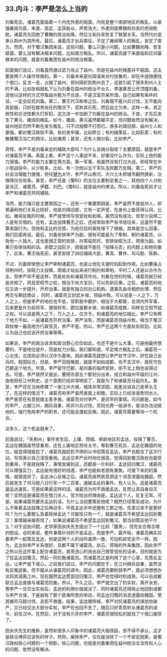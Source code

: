 ## 33.内斗：李严是怎么上当的
刘备死后，诸葛亮面临着一个内忧外患的局面，内忧是整个南部地区的叛乱，以豪强雍闿为首，朱褒、高定、孟获胁从，声势浩大。外患则是曹魏和孙吴的虎视眈眈。诸葛亮先回绝了曹魏的政治劝降，然后又和孙吴恢复了联盟关系，当然代价是承认荆州为其所有。最后，诸葛亮才出兵南征，平定了雍闿等人的叛乱，安定了南方。然而，对于蜀汉集团来说，这些问题，要么只是小问题，比如曹魏劝降、恢复联盟，要么没有解决根本问题，比如南方叛乱。所以，诸葛亮接下来面临和应对最根本的问题，就是刘备集团在益州的统治根基。


前面我们说过，刘备虽然通过武力攻占了益州，但是在益州的根基并不稳固，这主要是两个人操作导致的。第一，刘备本来是刘璋请来对付张鲁的，却在中途随便找个借口，反戈一击，占据了益州，把刘璋赶到荆州去了，这就引起了很多荆州人士的不满，比如张裕就私下认为刘备在益州的统治不长久，李邈甚至公开顶撞刘备，说他以这样的方式夺取益州极为不合适，不是汉室宗亲所谓，自己如果有条件的话，一定会反抗刘备。第二，曹丕代汉称帝之后，刘备既不能兴兵讨伐，又不能向其臣服，只好在献帝尚在的情况下，谎称其已死，然后自立为帝。这样一来，其正统性和合法性都大打折扣，这又进一步加剧了刘备在益州的统治。于是，才先后发生了黄元、雍闿的叛乱。如今，雍闿、黄元虽然都被平定，但问题依然没有解决，益州地区仍然不断在发生叛乱，只不过规模不打而已。很多刘璋旧部、益州士人和豪强，都对蜀汉政权不满，有的发牢骚，比如廖立；有的搞策反，比如彭羕；有的散播蜀汉当亡的舆论，比如谯周；甚至，还有人搞分裂，比如李严。


奇怪，李严不是刘备亲定的辅政大臣吗？为什么会搞分裂呢？主要原因，就是李严对诸葛亮不满。表面上看，李严这个人事迹不多，好像没什么作为，实际上他的能力很强。李严的能力主要在两方面，第一军事，他虽然没有打过大战，却经常在中小型战役中，以少胜多。比如，有一次他以五千军队击败数万反贼。第二，李严的社会治理能力很强，担任[犍为](https://baike.baidu.com/item/%E7%8A%8D%E4%B8%BA)太守，李严开山修河，大兴土木把城市翻然换新，治理得仅仅有条。甚至，李严还是《蜀科》的五位主要制定者之一，其他四个人分别是法正、诸葛亮、伊籍、刘巴。《蜀科》，就是益州的律法。所以，刘备临死前才让李严和诸葛亮共同辅政。


当然，能力强只是主要原因之一，还有一个重要原因是，李严虽然不是益州人，却普遍和他们关系比较好，他是刘璋旧部，又有一定声望，在身份上能获得认同。比如，雍闿反叛的时候，李严就曾经写信安抚和劝降，虽然没有成功，但至少说明二人是有交情的。还有，孟达投降曹丕之后，还经常和李严有书信往来，这虽然不能算卖国行为，但他和孟达的交情，为他日后的衰败埋下了祸根。具体是怎么回事，我们后面再说。最后，刘备安排李严为副，很有可能是为了牵制、制约诸葛亮，以免他一人独大。这也是很正常的安排，孙策临死时，安排张昭为正，周瑜为副。如果只安排张昭的话，赤壁之战前夕，周瑜就不能在「投降与否」的问题上和他抗衡了。后来，曹丕临死前，甚至安排了四位辅政大臣，曹真、曹休、司马懿、陈群。


不过，刘备即使想让李严牵制诸葛亮，也是让他在关键时刻起到作用，比如曹操占领荆州时，张昭力主投降，周瑜才站出来进行制约和牵制，平时二人还是以合作为主。但李严却不是这样，而是处处和诸葛亮作对。刘备在世的时候，诸葛亮就已经是丞相了，而且受假节之权，相当于尚方宝剑，可以先斩后奏。之后，诸葛亮的地位又进一步提升，开府治事，就是有独立的办公机构，遇事先由丞相府处理，然后再交与朝廷商议 。同时，诸葛亮又封武乡侯，领益州牧。可以说是一人之下，万人之上。但是李严的地位也不低，官职是中都护，相当于大都督，总领内外军事，后来更是升为前将军、骠骑将军，爵位是都乡侯，和诸葛亮疫致，同样也又假节钺之权。可以说是两人之下，万人之上，仅次于。和诸葛亮的地位相比，李严只有两个地方不如，一是诸葛亮开府治事，李严没有，而是诸葛亮领益州牧，相当于蜀汉政权唯一最高地方行政官员，李严不是。所以，李严在这两个方面处处较劲，比如认为自己也应该开府治事等等。


如果说，李严的政治诉求和政治野心仅仅如此，也还不是什么大事，可是他最终想要的，不是地位提升，而是权力分裂。我们都知道，平定南方叛乱之后，诸葛亮一心北伐，北伐则必须以汉中为基地，因此诸葛亮就想让李严驻守汉中，好在自己出兵时，稳固后方。但是，李严百般推脱，就是不如如成都，也不去汉中，就死守在巴郡这个地方。毕竟，李严留守巴郡，是刘备的临终安排，拒不北上倒也说得过去。可是，李严居然又提出，要把东部五个郡划分出来，成立和益州平级的江州，由他担任江州刺史。这个意图已经非常明显了，就是为了和诸葛亮分庭抗礼。甚至，李严还在当地修建了一座江州大城，城体非常坚固，就差没说自己是草头王了。在这样的情况下，诸葛亮和李严虽然表面上和睦，实际上已经渐渐势同水火，李严甚至在有意挑拨主客矛盾。诸葛亮对付李严，是迟早的事情。可问题是，如今的李严，占据江州，拥兵自重，除非兴兵讨伐，否则光靠一纸调令，是没办法动摇他的。强行免除李严的职务，还可能会激起反叛。因此，诸葛亮需要等待一个机会。


没多久，这个机会就来了。 


前面说过，「失荆州」事件发生后，上庸、西城、房龄地区的孟达，投降了曹丕。孟达在魏国虽然受重用，还在上庸地区担任太守。等到曹丕死后，孟达在魏国的地位，就变得很尴尬了，诸葛亮就趁机不停的以书信策反孟达，李严也配合了这次行动，写信表示自己深受重用。孟达见李严此时地位很高，觉得回到蜀汉政权也能受到重用，于是就投降了。事情发展到这，还都是一片利好，孟达回归蜀汉，诸葛亮可以增强实力，孟达能有很好的待遇，李严也能和老朋有重聚。可接下来的的事情，就很诡异了。孟达决心反叛之后，诸葛亮居然故意把这个消息泄露给魏国，然后就发生了司马懿八日行军一千二百里，速破孟达的事件。有人认为，这是诸葛亮逼孟达速反，可是如果是这样的话，诸葛亮为何不救援孟达，反而让其自身自灭呢？显然这是诸葛亮在借刀杀人，官方给出的理由是，孟达这个人，反复无常。可是，如果诸葛亮要杀孟达的话，为什么当初要策反他呢？既然已经策反成功，为什么不等着孟达投降之后再动手，毕竟孟达手中还握有三郡之地，先拿过来不是更好吗？为什么要那么急着除掉孟达？可能性只有一个，就是诸葛亮不希望孟达回到蜀汉！事情越来越奇怪了，如果说诸葛亮不希望孟达回到蜀汉，那当初策反他干什么？对于这些问题，史学家田余庆先生提出了一个比较「腹黑」，但完全合情合理的假设。总的来说，整件事情针对的不是孟达，而是李严。最开始，诸葛亮确实拉着李严一起策反孟达，但是这两个人的动作虽然一致，可动机却完全不一样。因为，孟达和李严关系很好，且都不属于诸葛亮、赵云、蒋琬的外来集团，因此李严之所以在这件事上配合诸葛亮，甚至违心的说出自己很受信任的话来，目的就是为了拉孟达回蜀汉，然后一同抗衡诸葛亮。而诸葛亮正是利用了这个心里，先策反孟达，让李严放下戒心。之前我们说过，李严的问题在于，在江州拥兵自重，虽然没有反叛迹象，但不服从从诸葛亮的调令。因此，诸葛亮要削弱李严，就必须想想办法将其调离江州。现在既然孟达愿意回归蜀汉，李严也觉得时机成熟，可以去成都联合孟达直接与诸葛亮抗衡。所以，不久之后，李严就交出了的实权，离开永安。等李严一旦交出实权后，孟达的利用价值就没了，同时诸葛亮还得阻止他回到成都与李严合谋，于是就有了那个匪夷所思的举动，将孟达归蜀的消息透露给魏国，使其被司马懿讨伐，且拒不救援。结果，孟达被除掉，李严对抗诸葛亮的谋划也破产，又已经交出大部分实权，李严在也回不去了，随后只好乖乖听从诸葛亮的调令，前往汉中。在然后，对于没有爪牙的李严，诸葛亮很轻松的就找了个借口废除了。


田余庆先生的推断，虽然和很多人印象中的诸葛亮大相径庭，但不得不承认，这才是政治博弈应该有的样子。然而，废除李严，仅仅是消除了一个不安定因素，是蜀汉政权核心问题的一个侧影。核心问题，也就是刘备集团在益州统治合法性和人心的问题，依然没有解决。

